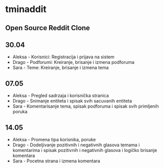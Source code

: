 # tminaddit
## Open Source Reddit Clone
## 30.04
* Aleksa - Korisnici: Registracija i prijava na sistem
* Drago - Podforumi: Kreiranje, brisanje i izmena podforuma
* Sara - Teme: Kreiranje, brisanje i izmena tema
## 07.05
* Aleksa - Pregled sadrzaja i korisnička stranica
* Drago - Snimanje entiteta i spisak svih sacuvanih entiteta
* Sara -  Komentarisanje tema, spisak podforuma i spisak svih primljenih poruka
## 14.05
* Aleksa - Promena tipa korisnika, poruke
* Drago - Dodeljivanje pozitivnih i negativnih glasova temama i komentarima i spisak pozitivnih i negativnih glasova i logičko brisanje komentara
* Sara -  Pocetna strana i izmena komentara
